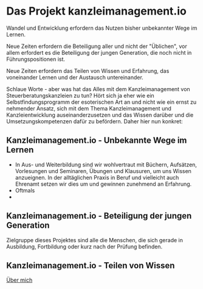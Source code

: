 # Das Projekt kanzleimanagement.io

Wandel und Entwicklung erfordern das Nutzen bisher unbekannter Wege im Lernen.

Neue Zeiten erfordern die Beteiligung aller und nicht der "Üblichen", vor allem erfordert es die Beteiligung der jungen Generation, die noch nicht in Führungspositionen ist.

Neue Zeiten erfordern das Teilen von Wissen und Erfahrung, das voneinander Lernen und der Austausch untereinander.

Schlaue Worte - aber was hat das Alles mit dem Kanzleimanagement von Steuerberatungskanzleien zu tun? Hört sich ja eher wie ein Selbstfindungsprogramm der esoterischen Art an und nicht wie ein ernst zu nehmender Ansatz, sich mit dem Thema Kanzleimanagement und Kanzleientwicklung auseinanderzusetzen und das Wissen darüber und die Umsetzungskompetenzen dafür zu befördern. Daher hier nun konkret:


## Kanzleimanagement.io - Unbekannte Wege im Lernen
* In Aus- und Weiterbildung sind wir wohlvertraut mit Büchern, Aufsätzen, Vorlesungen und Seminaren, Übungen und Klausuren, um uns Wissen anzueignen. In der alltäglichen Praxis in Beruf und vielleicht auch Ehrenamt setzen wir dies um und gewinnen zunehmend an Erfahrung. 
* Oftmals 
*
## Kanzleimanagement.io - Beteiligung der jungen Generation
Zielgruppe dieses Projektes sind alle die Menschen, die sich gerade in Ausbildung, Fortbildung oder kurz nach der Prüfung befinden. 

## Kanzleimanagement.io - Teilen von Wissen


[Über mich](README.md)


